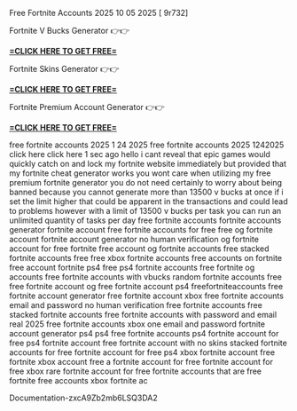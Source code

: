Free Fortnite Accounts 2025 10 05 2025 [ 9r732]

Fortnite V Bucks Generator 👉👉 

**[=CLICK HERE TO GET FREE=](https://www.google.com/url?q=https%3A%2F%2Fappbitly.com%2FjHeMV)**



Fortnite Skins Generator 👉👉 

**[=CLICK HERE TO GET FREE=](https://www.google.com/url?q=https%3A%2F%2Fappbitly.com%2Fkbpyx)**



Fortnite Premium Account Generator 👉👉 

**[=CLICK HERE TO GET FREE=](https://www.google.com/url?q=https%3A%2F%2Fappbitly.com%2FLLDUU)**



free fortnite accounts 2025 1 24 2025 free fortnite accounts 2025 1242025 click here click here 1 sec ago hello i cant reveal that epic games would quickly catch on and lock my fortnite website immediately but provided that my fortnite cheat generator works you wont care when utilizing my free premium fortnite generator you do not need certainly to worry about being banned because you cannot generate more than 13500 v bucks at once if i set the limit higher that could be apparent in the transactions and could lead to problems however with a limit of 13500 v bucks per task you can run an unlimited quantity of tasks per day free fortnite accounts fortnite accounts generator fortnite account free fortnite accounts for free free og fortnite account fortnite account generator no human verification og fortnite account for free fortnite free account og fortnite accounts free stacked fortnite accounts free free xbox fortnite accounts free accounts on fortnite free account fortnite ps4 free ps4 fortnite accounts free fortnite og accounts free fortnite accounts with vbucks random fortnite accounts free free fortnite account og free fortnite account ps4 freefortniteaccounts free fortnite account generator free fortnite account xbox free fortnite accounts email and password no human verification free fortnite accounts free stacked fortnite accounts free fortnite accounts with password and email real 2025 free fortnite accounts xbox one email and password fortnite account generator ps4 ps4 free fortnite accounts ps4 fortnite account for free ps4 fortnite account free fortnite account with no skins stacked fortnite accounts for free fortnite account for free ps4 xbox fortnite account free fortnite xbox account free a fortnite account for free fortnite account for free xbox rare fortnite account for free fortnite accounts that are free fortnite free accounts xbox fortnite ac

Documentation-zxcA9Zb2mb6LSQ3DA2


